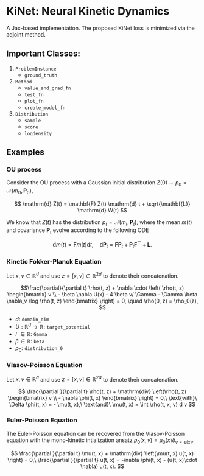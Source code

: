 # KiNet: Neural Kinetic Dynamics
A Jax-based implementation. The proposed KiNet loss is minimized via the adjoint method.

## Important Classes:
1. `ProblemInstance`
    - `ground_truth`
3. `Method`
    - `value_and_grad_fn`
    - `test_fn`
    - `plot_fn`
    - `create_model_fn`
4. `Distribution`
    - `sample`
    - `score`
    - `logdensity`
## Examples

### OU process
Consider the OU process with a Gaussian initial distribution $Z(0) \sim p_0 = \mathcal{N}(m_0, \mathbf{P}_0)$,

$$
\mathrm{d} Z(t) = \mathbf{F} Z(t) \mathrm{d} t + \sqrt{\mathbf{L}} \mathrm{d} W(t)
$$

We know that $Z(t)$ has the distribution $p_t = \mathcal{N}(m_t, \mathbf{P}_t)$, where the mean $m(t)$ and covariance $\mathbf{P}_t$ evolve according to the following ODE

$$
\mathrm{d} m(t) = \mathbf{F} m(t) \mathrm{d} t, \quad \mathrm{d} \mathbf{P}_t = \mathbf{F} \mathbf{P}_t + \mathbf{P}_t\mathbf{F}^\top + \mathbf{L}.
$$

### Kinetic Fokker-Planck Equation
Let $x, v \in \mathbb{R}^{d}$ and use $z = [x, v]\in \mathbb{R}^{2d}$ to denote their concatenation.

$$\frac{\partial}{\partial t} \rho(t, z) + \nabla \cdot \left( \rho(t, z)
	\begin{bmatrix}
		v \\
		- \beta \nabla U(x) - 4 \beta v/ \Gamma - \Gamma \beta \nabla_v \log \rho(t, z)
	\end{bmatrix}
	\right) = 0, \quad  \rho(0, z) = \rho_0(z),
$$
- $d$: `domain_dim`
- $U:\mathbb{R}^d \rightarrow \mathbb{R}$: `target_potential` 
- $\Gamma \in \mathbb{R}$: `Gamma` 
- $\beta \in \mathbb{R}$: `beta`
- $\rho_0$: `distribution_0`

### Vlasov-Poisson Equation
Let $x, v \in \mathbb{R}^{d}$ and use $z = [x, v]\in \mathbb{R}^{2d}$ to denote their concatenation.

$$
\frac{\partial }{\partial t} \rho(t, z) + \mathrm{div} \left(\rho(t, z)
	\begin{bmatrix}
		v \\
		- \nabla \phi(t, x)
	\end{bmatrix}
	\right) = 0,\ \text{with}\ \Delta \phi(t, x) = - \mu(t, x),\ \text{and}\ \mu(t, x) = \int \rho(t, x, v) d v
$$

### Euler-Poisson Equation
The Euler-Poisson equation can be recovered from the Vlasov-Poisson equation with the mono-kinetic intialization ansatz $\rho_0(x, v) = \mu_0(x) \delta_{v = u(x)}$.

$$
\frac{\partial }{\partial t} \mu(t, x) + \mathrm{div} \left(\mu(t, x) u(t, x) \right) = 0,\ \frac{\partial }{\partial t} u(t, x) = -\nabla \phi(t, x) -  (u(t, x)\cdot \nabla) u(t, x).
$$
